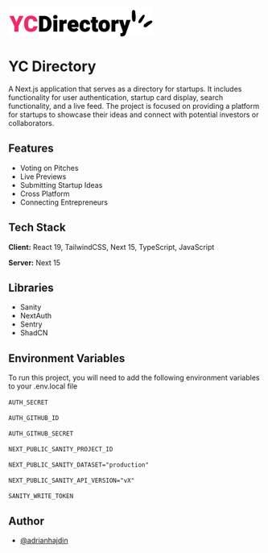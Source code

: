 ![Project Logo](./public/logo.png)

# YC Directory

A Next.js application that serves as a directory for startups. It includes functionality for user authentication, startup card display, search functionality, and a live feed. The project is focused on providing a platform for startups to showcase their ideas and connect with potential investors or collaborators.



## Features

- Voting on Pitches
- Live Previews
- Submitting Startup Ideas
- Cross Platform
- Connecting Entrepreneurs


## Tech Stack

**Client:** React 19, TailwindCSS, Next 15, TypeScript, JavaScript

**Server:** Next 15


## Libraries

- Sanity
- NextAuth
- Sentry
- ShadCN
## Environment Variables

To run this project, you will need to add the following environment variables to your .env.local file

`AUTH_SECRET`

`AUTH_GITHUB_ID`

`AUTH_GITHUB_SECRET`

`NEXT_PUBLIC_SANITY_PROJECT_ID`

`NEXT_PUBLIC_SANITY_DATASET="production"`

`NEXT_PUBLIC_SANITY_API_VERSION="vX"`

`SANITY_WRITE_TOKEN`

## Author

- [@adrianhajdin](https://github.com/adrianhajdin)

